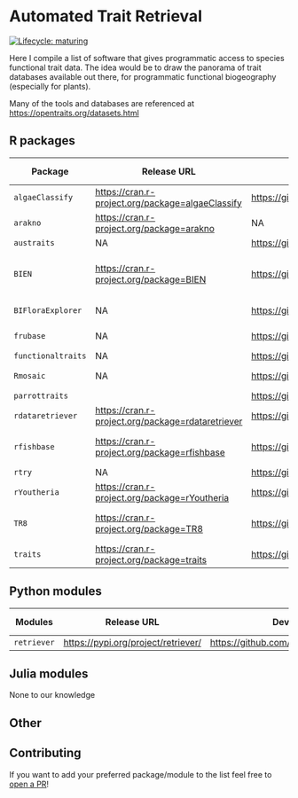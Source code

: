 # Automated Trait Retrieval

<!--badges: start -->
[![Lifecycle: maturing](https://img.shields.io/badge/lifecycle-maturing-blue.svg)](https://lifecycle.r-lib.org/articles/stages.html#maturing)
<!--badges: end -->

Here I compile a list of software that gives programmatic access to species functional trait data.
The idea would be to draw the panorama of trait databases available out there,
for programmatic functional biogeography (especially for plants).

Many of the tools and databases are referenced at https://opentraits.org/datasets.html



## R packages

Package           | Release URL                                       | Dev. URL                                                                                    | Taxonomic Group(s)                | Database(s)
------------------|---------------------------------------------------|---------------------------------------------------------------------------------------------|-----------------------------------|----------------------------
`algaeClassify`   | https://cran.r-project.org/package=algaeClassify  | https://github.com/vppatil/GEISHA_phytoplankton/tree/master/package%20builds/algaeClassify  | Algae                             |  
`arakno`          | https://cran.r-project.org/package=arakno         | NA                                                                                          | spiders                           | World Spider Trait database
`austraits`       | NA                                                | https://github.com/traitecoevo/austraits                                                    | plants                            | AusTraits
`BIEN`            | https://cran.r-project.org/package=BIEN           | https://github.com/bjmaitner/RBIEN                                                          | plants (vascular plants + ferns)  | BIEN (bien.nceas.ucsb.edu/)  
`BIFloraExplorer` | NA                                                | https://github.com/RBGKew/BIFloraExplorer                                                   | plants                            | trait database for UK and Ireland 
`frubase`         | NA                                                | https://github.com/pedroj/FRUBASE                                                           | fleshy fruits                     | FRUBASE
`functionaltraits`| NA                                                | https://github.com/conservationscience/functionaltraits                                     | many                              | many     
`Rmosaic`         | NA                                                | https://github.com/mosaicdatabase/Rmosaic                                                   | animals and plants
`parrottraits`    |                                                   | https://github.com/trashbirdecology/parrottraits                                            | parrots                           | Burgio et al. 2018
`rdataretriever`  | https://cran.r-project.org/package=rdataretriever | https://github.com/ropensci/rdataretriever                                                  | many                              |  
`rfishbase`       | https://cran.r-project.org/package=rfishbase      | https://github.com/ropensci/rfishbase                                                       | fishes and marine organisms       | FishBase and SeaLifeBase  
`rtry`            | NA                                                | https://github.com/MPI-BGC-Functional-Biogeography/rtry                                     | plants                            | TRY  
`rYoutheria`      | https://cran.r-project.org/package=rYoutheria     | https://github.com/BiologicalRecordsCentre/rYoutheria                                       | mammals                           |  
`TR8`             | https://cran.r-project.org/package=TR8            | https://github.com/GioBo/TR8                                                                | plants (vascular plants?)         |  
`traits`          | https://cran.r-project.org/package=traits         | https://github.com/ropensci/traits                                                          | many                              |  


## Python modules

Modules           | Release URL                                       | Dev. URL                                                                                    | Taxonomic Group(s)                | Database(s)
------------------|---------------------------------------------------|---------------------------------------------------------------------------------------------|-----------------------------------|----------------------------
`retriever`       | https://pypi.org/project/retriever/               | https://github.com/weecology/retriever                                                      | many                              |  


## Julia modules

None to our knowledge

## Other


## Contributing

If you want to add your preferred package/module to the list feel free to [open a PR](https://github.com/Rekyt/automated_trait_retrieval/pulls/new)!

